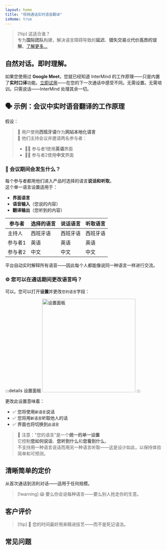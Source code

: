 ```yaml
---
layout: home
title: "视频通话实时语音翻译"
isHome: true
---
```


<!-- title: "由同声传译驱动的视频通话" -->
<!-- text="视频通话中的实时语音翻译——**无**延迟，**无**错失交易，**无**语言障碍。" -->

<HeroSection
  title="用**任何**语言会面"
  :typingSpeed="5"
  text="**视频通话**中的实时语音翻译——快速、清晰、无界限的沟通。">

  <NavButton buttonLabel="工作原理" buttonClass="brand" to="#HowItWorks" />
  <AuthButton text="开始使用" buttonClass="alt" eventName="im_try_it_attempt"/>
</HeroSection>

<span id="1"></span>
<FeatureBlock :card="{
  title: '翻译 ≠ 理解。这就是下一步。',
  details: '无论使用何种语言，您的声音都能被听到——并被理解——就像您们说着同一种语言一样。',
    items: [
      '✧ 自然地，[实时](./product/overview/how-it-works)进行，无需字幕或延迟。',
      '✧ AI驱动的口译捕捉语调、意图和行业专业术语。',
    ],
  link: './product/overview/what-is-intermind',
  src: {
    light: '/media-kit/animals-cartoon-3-2.png',
    dark: '/1d.png',
  },
  inversion: false
}" />

<span id="2"></span>
<FeatureBlock :card="{
    title: '会议中的智慧大脑',
    details: 'InterMind将每次多语言通话转化为清晰、可搜索的知识。',
    items: [
      '✧ **询问任何问题**——AI在**您的所有会议中**找到答案。',
      '✧ 自动提取任务、负责人和截止日期。',
      '✧ 即时用任何语言总结要点。',
    ],
    link: './product/overview/how-it-works#🧩-deep-memory-deep-understanding',
    src: {
      light: '/2l.png',
      dark: '/2d.png',
    },
    inversion: true
  }" />

<span id="3"></span>
<FeatureBlock :card="{
    title: '为严肃会议而生——不仅仅是聊天',
    details: 'InterMind是一个[专业级视频会议平台](./product/overview/video-meeting-platform)，而不是轻量级插件或附加组件。',
    items: [
      '✧ 1080p分辨率、智能降噪、日程安排、会议管理、屏幕共享、录制、字幕、参与者聊天和日历集成——全部内置，**即开即用**。',
    ],
    link: './product/overview/video-meeting-platform',
    src: {
      light: '/3l.mp4',
      dark: '/3d.mp4',
    },
    inversion: false
  }" />

<span id="4"></span>
<FeatureBlock
  :card="{
    title: '重要场合的隐私保护',
    details:
      'InterMind专为信任至关重要的对话而构建——隐私和控制最为重要的场合。',
    items: [
      '✧ [隐私区域](./product/overview/privacy-architecture)——欧盟、美国、东南亚',
      '✧ **零数据训练**。无第三方访问。'
    ],
    link: './product/overview/privacy-architecture',
    src: {
      light: '/4l.png',
      dark: '/4d.png',
    },
    inversion: true
  }"
/>

> [!tip] 这适合谁？  
> 专为**国际团队**构建，解决语言障碍导致的**延迟**、**错失交易**或**代价高昂的误解**。[了解更多...](./product/overview/markets)

<span id="HowItWorks"></span>

## 自然对话。即时理解。

如果您使用过 **Google Meet**，您就已经知道 InterMind 的工作原理——只是内置了**实时口译**功能。[立即试用](#Pricing)——在您的下一次通话中感受不同。无需设置。无需培训。只需说话——InterMind 处理其余一切。

<FeatureCards :features="[
  {
    title: '**免费注册**',
    details: '几秒钟即可开始——无需信用卡。',
    icon: {
      light: '/signUp.png',
      dark: '/signUp.png',
    }
  },
  {
    title: '**开始会议**',
    details: '创建会议或在日历中安排。无需下载或安装。',
    icon: {
      light: '/start.png',
      dark: '/start.png',
    }
  },
  {
    title: '**邀请您的客人**',
    details: '分享链接——您的客人只需点击即可加入。无需语言设置。',
    link: '/uae-business/company-registration/accounting-legal',
    icon: {
      light: '/invite.png',
      dark: '/invite.png',
    }
  },
  {
    title: '**说您的语言**',
    items: [
      '每个人都用母语交谈', 
      '每个人都能即时听到对方的口译'
    ],
    icon: {
      light: '/meeting.png',
      dark: '/meeting.png',
    }
  },
]" />

<span id="Example"></span>

## 🗣️ 示例：会议中实时语音翻译的工作原理

假设：

> 🔹 用户使用**西班牙语**作为**网站本地化语言**  
> 🔹 他们主持会议并邀请两名参与者：
>
> - 🧑‍💼 参与者1使用**英语**界面
> - 👩‍💻 参与者2使用**中文**界面

### 🔄 会议期间会发生什么？

每个参与者都用他们进入产品时选择的语言**说话和听取**。  
这个单一语言设置适用于：

- **界面语言**
- **语音输入**（您说的内容）
- **翻译输出**（您听到的内容）

| 参与者    | 选择的语言 | 说话语言 | 听取语言 |
| --------- | ---------- | -------- | -------- |
| 主持人    | 西班牙语   | 西班牙语 | 西班牙语 |
| 参与者1   | 英语       | 英语     | 英语     |
| 参与者2   | 中文       | 中文     | 中文     |

平台自动实时解释所有语音——因此每个人都能像说同一种语言一样进行交流。

### ⚙️ 您可以在通话期间更改语言吗？

可以。您可以打开**设置**并更改`您的语言`字段：

:::details 设置面板
<img src="/settings.png" alt="设置面板" width="300px" />
:::

更改此设置意味着：

- ✅ 您将使用`新语言`说话
- ✅ 您将用`新语言`听取他人的话
- ✅ 界面也将切换到`此语言`

> 📌 注意："您的语言"是一个**统一的单一设置**  
> 它控制**您如何说话**、**您听到什么**和**您看到什么**。  
> 不支持用一种语言说话而用另一种语言听取——这是设计如此，以保持体验简单和可预测。

<span id="Pricing"></span>

## 清晰简单的定价

从首次通话到流利对话——适用于任何规模。

<PricingPlans :plans="[
  {
    title: '**基础版** &nbsp 1 用户',
    price: '**免费**',
    details: '无需信用卡',
    items: [
      '**25** 次会议',
      '**100** 人视频会议 [💬](#3)',
      '每用户 **30** GB 共享存储',
      '搜索所有会议记录 [💬](#2)',
      '同声传译 [💬](#1)',
    ],
  },
  {
    title: '**专业版**  &nbsp 1-99 用户',
    price: '**$20** /月/用户，按年计费',
    details: '或按月计费 $25',
    items: [
      '**无限** 会议',
      '**150** 人视频会议 [💬](#3)',
      '每用户 **2** TB 共享存储',
      '搜索所有会议记录 [💬](#2)',
      '同声传译 [💬](#1)',
    ],
  },
  {
    title: '**企业版** &nbsp 100+ 用户',
    price: '**定制定价**',
    details: '专为隐私而构建',
    items: [
      '**无限** 会议',
      '**500** 人视频会议 [💬](#3)',
      '每用户 **5** TB 共享存储',
      '搜索所有会议记录 [💬](#2)',
      '同声传译 [💬](#1)',
      '**隐私区域** [💬](#4)',
    ],
  }
]">
<AuthButton text="免费试用" buttonClass="brand" eventName="im_try_it_attempt"/>
<AuthButton text="立即购买" buttonClass="alt" mode="checkout" eventName="im_buy_now_attempt"/>
<ContactFormModalNav buttonText="联系我们的团队" buttonClass="alt"/>
</PricingPlans>

> [!warning] 😱 要么你会说每种语言——要么别人抢走你的生意。

<span id="Testimonials"></span>

## 客户评价

<AutoScrollTestimonials testimonialsUrl="/testimonials.json"/>

> [!tip] 🥇 您的时间最好用来精进技艺——而不是死记语法。

<span id="FAQ"></span>

## 常见问题

<AccordionGroup :items="
[
  {
    q: 'InterMind支持哪些语言的口译服务？',
    a: 'InterMind支持以下19种语言的**实时口译**：<br><br>- العربية (ar) – 阿拉伯语<br>- Čeština (cs) – 捷克语<br>- Deutsch (de) – 德语<br>- English (en) – 英语<br>- Español (es) – 西班牙语<br>- Français (fr) – 法语<br>- हिन्दी (hi) – 印地语<br>- Magyar (hu) – 匈牙利语<br>- Italiano (it) – 意大利语<br>- 日本語 (ja) – 日语<br>- 한국어 (ko) – 韩语<br>- Nederlands (nl) – 荷兰语<br>- Polski (pl) – 波兰语<br>- Português (pt) – 葡萄牙语<br>- Русский (ru) – 俄语<br>- Türkçe (tr) – 土耳其语<br>- 中文 (zh) – 中文<br>- עברית (he) – 希伯来语<br>- ไทย (th) – 泰语<br><br>我们正在不断扩展这个列表——每次主要版本更新都会添加新语言。'
  },
  {
    q: '什么是许可用户和参与者？',
    a: '*许可用户*拥有免费或付费会议许可证，可以在其计划限制内安排会议。*参与者*是受邀者——他们**无需账户或许可证**即可加入，可以从任何设备**免费**连接。'
  },
  {
    q: '一个InterMind许可证可以供多少人使用？',
    a: '每个*许可用户*可以主持**无限次会议**。如果多个团队成员需要同时主持会议，每人都需要自己的许可证。'
  },
  {
    q: '会议的最长持续时间是多少？',
    a: '所有计划的会议都可以持续长达**24小时**。'
  },
  {
    q: '我可以主持的会议数量有限制吗？',
    a: '*免费基础*计划包含**25次免费会议**。*专业版*和*商业版*计划提供无限次会议，支持更多参与者和控制功能。'
  },
  {
    q: 'InterMind如何确保数据隐私和安全？',
    a: 'InterMind**从设计上保护隐私**。所有数据都在您选择的**隐私区域**内处理和存储——_欧盟_、_美国_或_亚洲_。我们遵守[**GDPR**](https://gdpr.eu)、[**CCPA**](https://oag.ca.gov/privacy/ccpa)和阿联酋PDPL，**绝不使用您的内容**进行训练或第三方访问。高级[隐私区域控制](./product/overview/privacy-architecture)在**商业版**计划中提供。'
  },
  {
    q: '我可以在购买计划前试用InterMind吗？',
    a: '当然可以。*免费基础*计划让您完全访问核心功能，包含**25次免费会议**——包括**同声传译**和**会议搜索**。无需信用卡。随时升级。'
  },
  {
    q: '如果我需要帮助或支持怎么办？',
    a: '可通过我们的[帮助中心](./resources/help)获得支持。*商业版*用户享有**优先支持**，配有专门联系人。'
  },
  {
    q: '如何管理我的订阅（升级、降级或取消）？',
    a: '您可以随时通过**账户设置**更改计划。更改**立即生效**。对于取消，*月度计划*在计费周期结束时取消。*年度计划*可以取消并获得**按比例退款**。'
  },
  {
    q: 'InterMind支持哪些语言的口译服务？',
    a: '我们支持**100多种语言**的实时口译。语言列表持续增长——请查看我们的网站获取更新。'
  },
  {
    q: '我可以使用InterMind进行网络研讨会或大型活动吗？',
    a: '可以。*专业版*和*商业版*计划非常适合**大型会议和网络研讨会**——*商业版*支持多达**500名参与者**。'
  },
]
"/>

<HomeFooter :columns="[
  {
    title: '产品',
    links: [
      { text: '概述', link: './product/overview/what-is-intermind' },
      { text: '入门指南', link: './product/guide/getting-started' },
      { text: '用户评价', link: '#testimonials' },
      { text: '定价', link: '#Pricing' },
    ]
  },
  {
    title: '支持',
    links: [
      { text: '获取支持', link: './resources/help' },
      { text: '常见问题', link: '#FAQ' },
      { text: '服务状态', link: 'https://status.mind.com/' },
      { text: '隐私政策', link: './resources/company/Privacy-Policy' },
      { text: 'AI法律指南', link: './resources/company/Legal-Regulations-for-AI-Services' },
      // { text: 'Privacy Settings', link: '#' },
    ]
  },
  {
    title: '资源',
    links: [
      // { text: 'Blog', link: './blog' },
      { text: '品牌资产', link: './resources/media-kit' },
      { text: 'AI API / LLM文档', link: 'https://mind.com/llms-full.txt' },
    ]
  },
  {
    title: '公司',
    links: [
      { text: '关于我们', link: './resources/company/about' },
      { text: '团队', link: './resources/company/team' },
      // { text: 'Careers', link: './resources/company/careers' },
      { text: '联系方式', link: './resources/company/contacts' }
    ]
  },
]" />